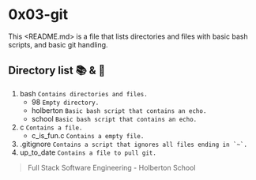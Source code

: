 # 0x03-git

This <README.md> is a file that lists directories and files with basic bash
scripts, and basic git handling.

## Directory list :books: & :page_facing_up:

1. bash ```Contains directories and files.```
   - 98 ```Empty directory.```
   - holberton ```Basic bash script that contains an echo.```
   - school ```Basic bash script that contains an echo.```
2. c ```Contains a file.```
   - c_is_fun.c ```Contains a empty file.```
3. .gitignore ```Contains a script that ignores all files ending in `~`.```
4. up_to_date ```Contains a file to pull git.```


> Full Stack Software Engineering - Holberton School